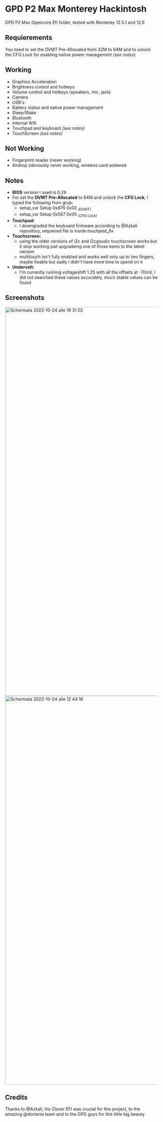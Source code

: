 # GPD P2 Max Monterey Hackintosh
GPD P2 Max Opencore Efi folder, tested with Monterey 12.5.1 and 12.6 

## Requierements
You need to set the DVMT Pre-Allocated from 32M to 64M and to unlock the CFG Lock for enabling native power management *(see notes)*

## Working
- Graphics Acceleration
- Brightness control and hotkeys
- Volume control and hotkeys (speakers, mic, jack)
- Camera
- USB's
- Battery status and native power management
- Sleep/Wake
- Bluetooth
- Internal Wifi
- Touchpad and keyboard *(see notes)*
- TouchScreen *(see notes)*

## Not Working
- Fingerprint reader (never working)
- Airdrop (obviously never working, wireless card soldered

## Notes
- **BIOS** version I used is 0.29
- For set the **DVMT Pre-Allocated** to 64M and unlock the **CFG Lock**, I typed the following from grub:
  - setup_var Setup 0x876 0x02 <sub>*(DVMT)*</sub>
  - setup_var Setup 0x587 0x00 <sub>*(CFG Lock)</sub>*
- **Touchpad:**
  - I downgraded the keyboard firmware according to @Azkali repository, requiered file is inside *touchpad_fix*
- **Touchscreen:**
  - using the older versions of i2c and i2cgoodix touchscreen works but it stop working just upgradeing one of those kexts to the latest version
  - multitouch isn't fully enabled and works well only up to two fingers, maybe fixable but sadly i didn't have more time to spend on it
- **Undervolt:**
  - I'm currently running voltageshift 1.25 with all the offsets at -70mV, I did not searched these values accurately, much stable values can be found

## Screenshots
<img width="1280" alt="Schermata 2022-10-24 alle 19 31 02" src="https://user-images.githubusercontent.com/106203008/197646313-9f3db39d-f832-4e36-bccb-42875691a851.png">
<img width="1280" alt="Schermata 2022-10-24 alle 12 44 16" src="https://user-images.githubusercontent.com/106203008/197648199-6c11d572-74a5-4e25-bcd9-e00c4007d8b6.png">
 
## Credits
Thanks to @Azkali, his Clover EFI was crucial for this project, to the amazing @dortania team and to the GPD guys for this little big beauty 
